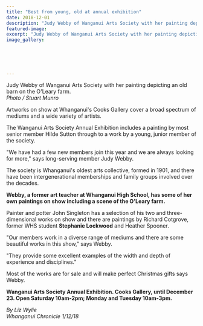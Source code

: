 ```yaml
---
title: "Best from young, old at annual exhibition"
date: 2018-12-01
description: "Judy Webby of Wanganui Arts Society with her painting depicting an old barn on the O'Leary farm..."
featured-image: 
excerpt: "Judy Webby of Wanganui Arts Society with her painting depicting an old barn on the O'Leary farm."
image_gallery:
    
    
    
    
    
---
```


<p><span>Judy Webby of Wanganui Arts Society with her painting depicting an old barn on the O'Leary farm. <br /><em>Photo / Stuart Munro</em></span></p>
<p class="element element-paragraph">Artworks on show at Whanganui's Cooks Gallery cover a broad spectrum of mediums and a wide variety of artists.</p>
<p class="element element-paragraph">The Wanganui Arts Society Annual Exhibition includes a painting by most senior member Hilde Sutton through to a work by a young, junior member of the society.</p>
<p class="element element-paragraph">"We have had a few new members join this year and we are always looking for more," says long-serving member Judy Webby.</p>
<p class="element element-paragraph">The society is Whanganui's oldest arts collective, formed in 1901, and there have been intergenerational memberships and family groups involved over the decades.</p>
<p class="element element-paragraph"><strong>Webby, a former art teacher at Whanganui High School, has some of her own paintings on show including a scene of the O'Leary farm.</strong></p>
<p class="element element-paragraph">Painter and potter John Singleton has a selection of his two and three-dimensional works on show and there are paintings by Richard Cotgrove, former WHS student&nbsp;<strong>Stephanie Lockwood</strong> and Heather Spooner.</p>
<p class="element element-paragraph">"Our members work in a diverse range of mediums and there are some beautiful works in this show," says Webby.</p>
<p class="element element-paragraph">"They provide some excellent examples of the width and depth of experience and disciplines."</p>
<p class="element element-paragraph">Most of the works are for sale and will make perfect Christmas gifts says Webby.</p>
<p class="element element-paragraph"><strong>Wanganui Arts Society Annual Exhibition. Cooks Gallery, until December 23. Open Saturday 10am-2pm; Monday and Tuesday 10am-3pm.</strong></p>
<p class="element element-paragraph"><em>By Liz Wylie</em><br /><em>Whanganui Chronicle 1/12/18</em></p>


